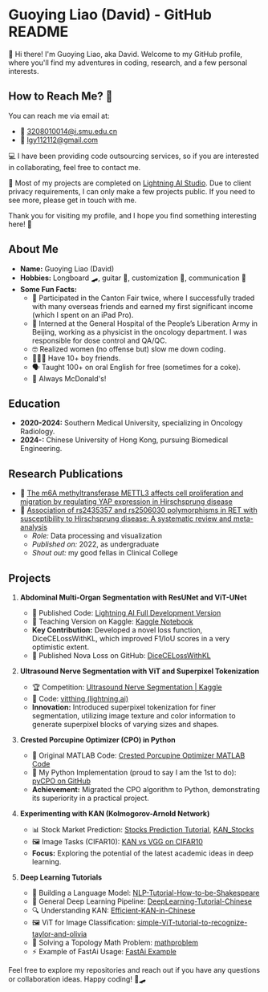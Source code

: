 # Guoying Liao (David) - GitHub README

👋 Hi there! I'm Guoying Liao, aka David. Welcome to my GitHub profile, where you'll find my adventures in coding, research, and a few personal interests.

## How to Reach Me? 📧

You can reach me via email at:
- 📩 3208010014@i.smu.edu.cn
- 📩 lgy112112@gmail.com

💻 I have been providing code outsourcing services, so if you are interested in collaborating, feel free to contact me.

🌟 Most of my projects are completed on [Lightning AI Studio](https://lightning.ai/lgy112112/home). Due to client privacy requirements, I can only make a few projects public. If you need to see more, please get in touch with me.

Thank you for visiting my profile, and I hope you find something interesting here! 🙌


## About Me

- **Name:** Guoying Liao (David)
- **Hobbies:** Longboard 🛹, guitar 🎸, customization 🔧, communication 💬
- **Some Fun Facts:**
  - 🌟 Participated in the Canton Fair twice, where I successfully traded with many overseas friends and earned my first significant income (which I spent on an iPad Pro).
  - 🏥 Interned at the General Hospital of the People’s Liberation Army in Beijing, working as a physicist in the oncology department. I was responsible for dose control and QA/QC.
  - 🤓 Realized women (no offense but) slow me down coding.
  - 🧑‍🤝‍🧑 Have 10+ boy friends.
  - 🗣️ Taught 100+ on oral English for free (sometimes for a coke).
  - 🍔 Always McDonald's!

## Education

- **2020-2024:** Southern Medical University, specializing in Oncology Radiology.
- **2024-:** Chinese University of Hong Kong, pursuing Biomedical Engineering.

## Research Publications

- 📄 [The m6A methyltransferase METTL3 affects cell proliferation and migration by regulating YAP expression in Hirschsprung disease](https://link.springer.com/article/10.1007/s00383-023-05421-1)
- 📄 [Association of rs2435357 and rs2506030 polymorphisms in RET with susceptibility to Hirschsprung disease: A systematic review and meta-analysis](https://www.frontiersin.org/journals/pediatrics/articles/10.3389/fped.2022.1030933/full)
  - *Role:* Data processing and visualization
  - *Published on:* 2022, as undergraduate
  - *Shout out:* my good fellas in Clinical College

## Projects

1. **Abdominal Multi-Organ Segmentation with ResUNet and ViT-UNet**
   - 📂 Published Code: [Lightning AI Full Development Version](https://lightning.ai/lgy112112/studios/graduation-unet)
   - 📂 Teaching Version on Kaggle: [Kaggle Notebook](https://www.kaggle.com/code/liaoguoying/smu-dataset-dl-update-with-new-dataset)
   - **Key Contribution:** Developed a novel loss function, DiceCELossWithKL, which improved F1/IoU scores in a very optimistic extent.
   - 🚀 Published Nova Loss on GitHub: [DiceCELossWithKL](https://github.com/lgy112112/DiceCELossWithKL)

2. **Ultrasound Nerve Segmentation with ViT and Superpixel Tokenization**
   - 🏆 Competition: [Ultrasound Nerve Segmentation | Kaggle](https://www.kaggle.com/competitions/ultrasound-nerve-segmentation/overview)
   - 📂 Code: [vitthing (lightning.ai)](https://lightning.ai/lgy112112/studios/vitthing)
   - **Innovation:** Introduced superpixel tokenization for finer segmentation, utilizing image texture and color information to generate superpixel blocks of varying sizes and shapes.

3. **Crested Porcupine Optimizer (CPO) in Python**
   - 📄 Original MATLAB Code: [Crested Porcupine Optimizer MATLAB Code](https://drive.matlab.com/sharing/24c48ec7-bfd5-4c22-9805-42b7c394c691/)
   - 🐍 My Python Implementation (proud to say I am the 1st to do): [pyCPO on GitHub](https://github.com/lgy112112/pyCPO)
   - **Achievement:** Migrated the CPO algorithm to Python, demonstrating its superiority in a practical project.

4. **Experimenting with KAN (Kolmogorov-Arnold Network)**
   - 📊 Stock Market Prediction: [Stocks Prediction Tutorial](https://github.com/lgy112112/Stocks_Prediction_Tutorial), [KAN_Stocks](https://github.com/lgy112112/KAN_Stocks)
   - 🖼️ Image Tasks (CIFAR10): [KAN vs VGG on CIFAR10](https://github.com/lgy112112/KANvsVGGonCIFAR10)
   - **Focus:** Exploring the potential of the latest academic ideas in deep learning.

5. **Deep Learning Tutorials**
   - 📝 Building a Language Model: [NLP-Tutorial-How-to-be-Shakespeare](https://github.com/lgy112112/NLP-Tutorial-How-to-be-Shakesapeare)
   - 🧠 General Deep Learning Pipeline: [DeepLearning-Tutorial-Chinese](https://github.com/lgy112112/DeepLearning-Tutorial-Chinese)
   - 🔍 Understanding KAN: [Efficient-KAN-in-Chinese](https://github.com/lgy112112/Efficient-KAN-in-Chinese)
   - 🖼️ ViT for Image Classification: [simple-ViT-tutorial-to-recognize-taylor-and-olivia](https://github.com/lgy112112/simple-ViT-tutorial-to-recognize-taylor-and-olivia)
   - 📐 Solving a Topology Math Problem: [mathproblem](https://github.com/lgy112112/mathproblem)
   - ⚡ Example of FastAi Usage: [FastAi Example](https://github.com/lgy112112/FastAi-Example)

Feel free to explore my repositories and reach out if you have any questions or collaboration ideas. Happy coding! 🎸🛹
